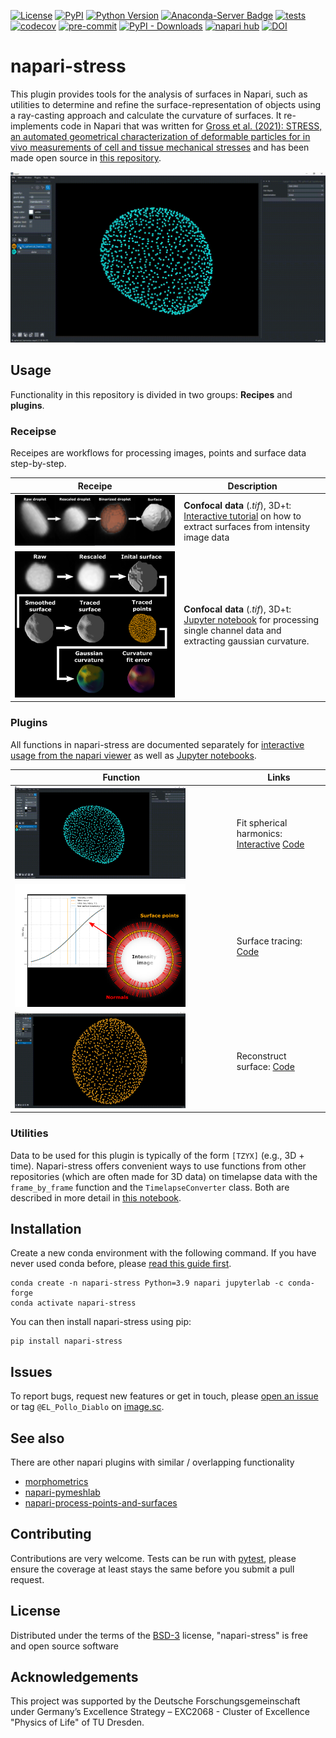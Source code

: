 [![License](https://img.shields.io/pypi/l/napari-stress.svg?color=green)](https://github.com/biapol/napari-stress/raw/master/LICENSE)
[![PyPI](https://img.shields.io/pypi/v/napari-stress.svg?color=green)](https://pypi.org/project/napari-stress)
[![Python Version](https://img.shields.io/pypi/pyversions/napari-stress.svg?color=green)](https://python.org)
[![Anaconda-Server Badge](https://anaconda.org/conda-forge/napari-stress/badges/version.svg)](https://anaconda.org/conda-forge/napari-stress)
[![tests](https://github.com/BiAPoL/napari-stress/actions/workflows/test_and_deploy.yml/badge.svg)](https://github.com/BiAPoL/napari-stress/actions/workflows/test_and_deploy.yml)
[![codecov](https://codecov.io/gh/BiAPoL/napari-stress/branch/main/graph/badge.svg?token=ZXQGREJAT9)](https://codecov.io/gh/BiAPoL/napari-stress)
[![pre-commit](https://img.shields.io/badge/pre--commit-enabled-brightgreen?logo=pre-commit&logoColor=white)](https://github.com/pre-commit/pre-commit)
[![PyPI - Downloads](https://img.shields.io/pypi/dm/napari-stress.svg)](https://pypistats.org/packages/napari-stress)
[![napari hub](https://img.shields.io/endpoint?url=https://api.napari-hub.org/shields/napari-stress)](https://www.napari-hub.org/plugins/napari-stress)
[![DOI](https://zenodo.org/badge/DOI/10.5281/zenodo.6607329.svg)](https://doi.org/10.5281/zenodo.6607329)

# napari-stress

This plugin provides tools for the analysis of surfaces in Napari, such as utilities to determine and refine the surface-representation of objects using a ray-casting approach and calculate the curvature of surfaces. 
It re-implements code in Napari that was written for [Gross et al. (2021): STRESS, an automated geometrical characterization of deformable particles for in vivo measurements of cell and tissue mechanical stresses](https://www.biorxiv.org/content/10.1101/2021.03.26.437148v1) 
and has been made open source in [this repository](https://github.com/campaslab/STRESS).

![](https://github.com/BiAPoL/napari-stress/raw/main/docs/imgs/function_gifs/spherical_harmonics.gif)

## Usage

Functionality in this repository is divided in two groups: **Recipes** and **plugins**.

### Receipse

Receipes are workflows for processing images, points and surface data step-by-step.

| Receipe | Description |
| --- | --- |
| <img src="https://github.com/BiAPoL/napari-stress/raw/main/docs/tutorials/recipes/_image_to_surface_imgs/workflow.png" width="100%"> | **Confocal data** (*.tif*), 3D+t: [Interactive tutorial](https://github.com/BiAPoL/napari-stress/raw/main/docs/tutorials/recipes/Image_to_surface.md) on how to extract surfaces from intensity image data |
|<img src="https://github.com/BiAPoL/napari-stress/raw/main/docs/imgs/confocal/workflow.png" width="100%">| **Confocal data** (*.tif*), 3D+t:  [Jupyter notebook](https://github.com/BiAPoL/napari-stress/raw/main/docs/tutorials/recipes/Process_confocal.ipynb) for processing single channel data and extracting gaussian curvature.|


### Plugins

All functions in napari-stress are documented separately for [interactive usage from the napari viewer](https://github.com/BiAPoL/napari-stress/raw/main/docs/tutorials/point_and_click) as well as [Jupyter notebooks](https://github.com/BiAPoL/napari-stress/raw/main/docs/tutorials/demo). 

|Function| Links |
| --- | --- |
|<img src="https://github.com/BiAPoL/napari-stress/raw/main/docs/imgs/function_gifs/spherical_harmonics.gif" width="80%"> |Fit spherical harmonics: [Interactive](https://github.com/BiAPoL/napari-stress/raw/main/docs/tutorials/point_and_click/demo_spherical_harmonics.md) [Code](https://github.com/BiAPoL/napari-stress/raw/main/docs/tutorials/demo/demo_spherical_harmonics.ipynb) |
|<img src="https://github.com/BiAPoL/napari-stress/raw/main/docs/imgs/viewer_screenshots/surface_tracing1.png" width="80%"> |Surface tracing: [Code](https://github.com/BiAPoL/napari-stress/raw/main/docs/tutorials/demo/demo_surface_tracing.ipynb) |
|<img src="https://github.com/BiAPoL/napari-stress/raw/main/docs/imgs/function_gifs/surface_reconstruction.gif" width="80%">|Reconstruct surface: [Code](https://github.com/BiAPoL/napari-stress/raw/main/docs/tutorials/demo/demo_surface_reconstruction.ipynb)|

### Utilities

Data to be used for this plugin is typically of the form `[TZYX]` (e.g., 3D + time). 
Napari-stress offers convenient ways to use functions from other repositories (which are often made for 3D data) on timelapse data with the `frame_by_frame` function and the `TimelapseConverter` class. 
Both are described in more detail in [this notebook](https://github.com/BiAPoL/napari-stress/blob/main/docs/notebooks/demo/demo_timelapse_processing.ipynb).

## Installation

Create a new conda environment with the following command. 
If you have never used conda before, please [read this guide first](https://biapol.github.io/blog/johannes_mueller/anaconda_getting_started/).

```
conda create -n napari-stress Python=3.9 napari jupyterlab -c conda-forge
conda activate napari-stress
```

You can then install napari-stress using pip:

```
pip install napari-stress
```

## Issues

To report bugs, request new features or get in touch, please [open an issue](https://github.com/BiAPoL/napari-stress/issues) or tag `@EL_Pollo_Diablo` on [image.sc](https://forum.image.sc/).

## See also

There are other napari plugins with similar / overlapping functionality

* [morphometrics](https://www.napari-hub.org/plugins/morphometrics)
* [napari-pymeshlab](https://www.napari-hub.org/plugins/napari-pymeshlab)
* [napari-process-points-and-surfaces](https://www.napari-hub.org/plugins/napari-process-points-and-surfaces)

## Contributing

Contributions are very welcome. Tests can be run with [pytest], please ensure
the coverage at least stays the same before you submit a pull request.

## License

Distributed under the terms of the [BSD-3] license,
"napari-stress" is free and open source software

## Acknowledgements
This project was supported by the Deutsche Forschungsgemeinschaft under Germany’s Excellence Strategy – EXC2068 - Cluster of Excellence "Physics of Life" of TU Dresden.

[BSD-3]: http://opensource.org/licenses/BSD-3-Clause
[pytest]: https://docs.pytest.org/en/7.0.x/
